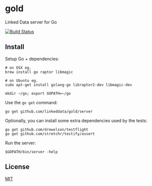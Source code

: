 # gold

Linked Data server for Go

[![Build Status](https://travis-ci.org/linkeddata/gold.png)](https://travis-ci.org/linkeddata/gold)

## Install

Setup Go + dependencies:

    # on OSX eg.
    brew install go raptor libmagic

    # on Ubuntu eg.
    sudo apt-get install golang-go libraptor2-dev libmagic-dev 

    mkdir ~/go; export GOPATH=~/go

Use the `go get` command:

    go get github.com/linkeddata/gold/server
    
Optionally, you can install some extra dependencies used by the tests:

    go get github.com/drewolson/testflight
    go get github.com/stretchr/testify/assert

Run the server:

    $GOPATH/bin/server -help

## License

[MIT](http://joe.mit-license.org/)
